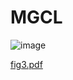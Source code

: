 # MGCL
![image](https://github.com/user-attachments/assets/430e0dcb-f3ba-4021-a560-bc15a649d259)

[fig3.pdf](https://github.com/user-attachments/files/18815324/fig3.pdf)
